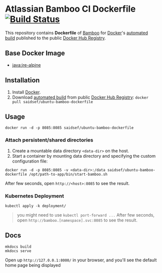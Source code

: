 # Atlassian Bamboo CI Dockerfile [![Build Status](https://travis-ci.org/saidsef/ubuntu-bamboo-dockerfile.svg?branch=master)](https://travis-ci.org/saidsef/ubuntu-bamboo-dockerfile)

This repository contains **Dockerfile** of [Bamboo](https://www.atlassian.com/software/bamboo/download) for [Docker](https://www.docker.com/)'s [automated build](https://registry.hub.docker.com/) published to the public [Docker Hub Registry](https://registry.hub.docker.com/).

## Base Docker Image
* [java:jre-alpine](https://hub.docker.com/_/java/)


## Installation
1. Install [Docker](https://www.docker.com/).
2. Download [automated build](https://registry.hub.docker.com/u/dockerfile/elasticsearch/) from public [Docker Hub Registry](https://registry.hub.docker.com/): `docker pull saidsef/ubuntu-bamboo-dockerfile`

## Usage

```shell
docker run -d -p 8085:8085 saidsef/ubuntu-bamboo-dockerfile
```

### Attach persistent/shared directories
  1. Create a mountable data directory `<data-dir>` on the host.
  2. Start a container by mounting data directory and specifying the custom configuration file:

```shell
docker run -d -p 8085:8085 -v <data-dir>:/data saidsef/ubuntu-bamboo-dockerfile /opt/path-to-app/bin/start-bamboo.sh
```

After few seconds, open `http://<host>:8085` to see the result.

### Kubernetes Deployment

```shell
kubectl apply -k deployment/
```

> you might need to use `kubectl port-forward ...`
After few seconds, open `http://bamboo.[namespace].svc:8085` to see the result.

## Docs

```shell
mkdocs build
mkdocs serve
```

Open up `http://127.0.0.1:8000/` in your browser, and you'll see the default home page being displayed

